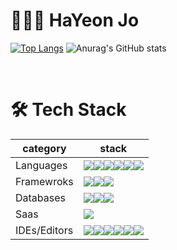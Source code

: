 # 👩🏻‍💻  HaYeon Jo


[![Top Langs](https://github-readme-stats.vercel.app/api/top-langs/?username=HayeonJo21)](https://github.com/HayeonJo21/github-readme-stats)  ![Anurag's GitHub stats](https://github-readme-stats.vercel.app/api?username=HaYeonJo21&show_icons=true&theme=moltack) 

<br/>

# 🛠 Tech Stack


| category | stack |
| --------- | ----------------------------- |
| Languages | <img src="https://img.shields.io/badge/Java-007396?style=flat-square&logo=Java&logoColor=white"/><img src="https://img.shields.io/badge/C-A8B9CC ?style=flat-square&logo=C&logoColor=white"/><img src="https://img.shields.io/badge/Python-3766AB?style=flat-square&logo=Python&logoColor=white"/><img src="https://img.shields.io/badge/Swift-F05138?style=flat-square&logo=Swift&logoColor=white"/><img src="https://img.shields.io/badge/JavaScript-F7DF1E?style=flat-square&logo=JavaScript&logoColor=black"/><img src="https://img.shields.io/badge/HTML5-E34F26?style=flat-square&logo=HTML5&logoColor=white"/> |
| Framewroks | <img src="https://img.shields.io/badge/Express.js-%23404d59.svg?style=flat-square&logo=express&logoColor=%2361DAFB"/><img src="https://img.shields.io/badge/Spring-%236DB33F.svg?style=flat-square&logo=spring&logoColor=white"/><img src="https://img.shields.io/badge/Node.js-339933?style=flat-square&logo=Node.js&logoColor=white"/> |
| Databases | <img src="https://img.shields.io/badge/MongoDB-47A248?style=flat-square&logo=MongoDB&logoColor=white"/><img src="https://img.shields.io/badge/MySql-4479A1?style=flat-square&logo=MySql&logoColor=white"/><img src="https://img.shields.io/badge/sqlite-%2307405e.svg?style=flat-square&logo=sqlite&logoColor=white"/> |
| Saas | <img src="https://img.shields.io/badge/Heroku-430098?style=flat-square&logo=Heroku&logoColor=white"/> |
| IDEs/Editors | <img src="https://img.shields.io/badge/Android%20Studio-3DDC84.svg?style=flat-square&logo=android-studio&logoColor=white"/><img src="https://img.shields.io/badge/Atom-%2366595C.svg?style=flat-square&logo=atom&logoColor=white"/><img src="https://img.shields.io/badge/Eclipse-FE7A16.svg?style=flat-square&logo=Eclipse&logoColor=white"/><img src="https://img.shields.io/badge/pycharm-143?style=flat-square&logo=pycharm&logoColor=black&color=black&labelColor=green"/><img src="https://img.shields.io/badge/Visual%20Studio-5C2D91.svg?style=flat-square&logo=visual-studio&logoColor=white"/><img src="https://img.shields.io/badge/Xcode-007ACC?style=flat-square&logo=Xcode&logoColor=white"/> |

<br/>
